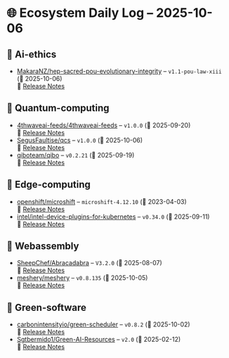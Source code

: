 # 🌐 Ecosystem Daily Log – 2025-10-06

## 🔹 Ai-ethics
- [MakaraNZ/hep-sacred-pou-evolutionary-integrity](https://github.com/MakaraNZ/hep-sacred-pou-evolutionary-integrity/releases/tag/v1.1-pou-law-xiii) – `v1.1-pou-law-xiii` (📅 2025-10-06)  
  🔗 [Release Notes](https://github.com/MakaraNZ/hep-sacred-pou-evolutionary-integrity/releases/tag/v1.1-pou-law-xiii)

## 🔹 Quantum-computing
- [4thwaveai-feeds/4thwaveai-feeds](https://github.com/4thwaveai-feeds/4thwaveai-feeds/releases/tag/v1.0.0) – `v1.0.0` (📅 2025-09-20)  
  🔗 [Release Notes](https://github.com/4thwaveai-feeds/4thwaveai-feeds/releases/tag/v1.0.0)
- [SegusFaultise/qcs](https://github.com/SegusFaultise/qcs/releases/tag/v1.0.0) – `v1.0.0` (📅 2025-10-06)  
  🔗 [Release Notes](https://github.com/SegusFaultise/qcs/releases/tag/v1.0.0)
- [qiboteam/qibo](https://github.com/qiboteam/qibo/releases/tag/v0.2.21) – `v0.2.21` (📅 2025-09-19)  
  🔗 [Release Notes](https://github.com/qiboteam/qibo/releases/tag/v0.2.21)

## 🔹 Edge-computing
- [openshift/microshift](https://github.com/openshift/microshift/releases/tag/microshift-4.12.10) – `microshift-4.12.10` (📅 2023-04-03)  
  🔗 [Release Notes](https://github.com/openshift/microshift/releases/tag/microshift-4.12.10)
- [intel/intel-device-plugins-for-kubernetes](https://github.com/intel/intel-device-plugins-for-kubernetes/releases/tag/v0.34.0) – `v0.34.0` (📅 2025-09-11)  
  🔗 [Release Notes](https://github.com/intel/intel-device-plugins-for-kubernetes/releases/tag/v0.34.0)

## 🔹 Webassembly
- [SheepChef/Abracadabra](https://github.com/SheepChef/Abracadabra/releases/tag/V3.2.0) – `V3.2.0` (📅 2025-08-07)  
  🔗 [Release Notes](https://github.com/SheepChef/Abracadabra/releases/tag/V3.2.0)
- [meshery/meshery](https://github.com/meshery/meshery/releases/tag/v0.8.135) – `v0.8.135` (📅 2025-10-05)  
  🔗 [Release Notes](https://github.com/meshery/meshery/releases/tag/v0.8.135)

## 🔹 Green-software
- [carbonintensityio/green-scheduler](https://github.com/carbonintensityio/green-scheduler/releases/tag/v0.8.2) – `v0.8.2` (📅 2025-10-02)  
  🔗 [Release Notes](https://github.com/carbonintensityio/green-scheduler/releases/tag/v0.8.2)
- [Sgtbermido1/Green-AI-Resources](https://github.com/Sgtbermido1/Green-AI-Resources/releases/tag/v2.0) – `v2.0` (📅 2025-02-12)  
  🔗 [Release Notes](https://github.com/Sgtbermido1/Green-AI-Resources/releases/tag/v2.0)